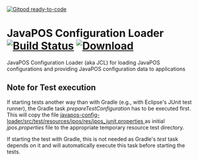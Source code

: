 [![Gitpod ready-to-code](https://img.shields.io/badge/Gitpod-ready--to--code-blue?logo=gitpod)](https://gitpod.io/#https://github.com/JavaPOSWorkingGroup/javapos-config-loader)

JavaPOS Configuration Loader [![Build Status](https://travis-ci.org/JavaPOSWorkingGroup/javapos-config-loader.svg?branch=master)](https://travis-ci.org/JavaPOSWorkingGroup/javapos-config-loader) [ ![Download](https://api.bintray.com/packages/javaposworkinggroup/maven/javapos-config-loader/images/download.svg) ](https://bintray.com/javaposworkinggroup/maven/javapos-config-loader/_latestVersion)
============================

JavaPOS Configuration Loader (aka JCL) for loading JavaPOS configurations and providing JavaPOS configuration data to applications

## Note for Test execution

If starting tests another way than with Gradle (e.g., with Eclipse's JUnit test runner), the Gradle task *prepareTestConfiguration* has 
to be executed first. This will copy the file [ javapos-config-loader/src/test/resources/jpos/res/jpos_junit.properties ](src/test/resources/jpos/res/jpos_junit.properties)
as initial *jpos.properties* file to the appropriate temporary resource test directory.

If starting the test with Gradle, this is not needed as Gradle's *test* task depends on it and will automatically execute this task before 
starting the tests.
